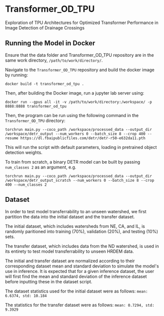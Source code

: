# Transformer_OD_TPU
Exploration of TPU Architectures for Optimized Transformer Performance in Image Detection of Drainage Crossings

## Running the Model in Docker
Ensure that the data folder and Transformer_OD_TPU repository are in the same work directory, ```/path/to/work/directory/```.

Navigate to the ```Transformer_OD_TPU``` repository and build the docker image by running:

```docker build -t transformer_od_tpu .```

Then, after building the Docker image, run a jupyter lab server using:

```docker run --gpus all -it -v /path/to/work/directory:/workspace/ -p 8888:8888 transformer_od_tpu```

Then, the program can be run using the following command in the ```Transformer_OD_TPU``` directory:

```torchrun main.py --coco_path /workspace/processed_data --output_dir /workspace/detr_output --num_workers 0 --batch_size 8 --crop 400 --resume https://dl.fbaipublicfiles.com/detr/detr-r50-e632da11.pth```

This will run the script with default parameters, loading in pretrained object detection weights.

To train from scratch, a binary DETR model can be built by passing ```num_classes 2``` as an argument, e.g.

```torchrun main.py --coco_path /workspace/processed_data --output_dir /workspace/detr_output_scratch --num_workers 0 --batch_size 8 --crop 400 --num_classes 2```

## Dataset

In order to test model transferrability to an unseen watershed, we first partition the data into the initial dataset and the transfer dataset.

The initial dataset, which includes watersheds from NE, CA, and IL, is randomly paritioned into training (70%), validation (20%), and testing (10%) sets.

The transfer dataset, which includes data from the ND watershed, is used in its entirety to test model transferrability to unseen HRDEM data.

The initial and transfer dataset are normalized according to their corresponding dataset mean and standard deviation to simulate the model's use in inference. It is expected that for a given inference dataset, the user will first find the mean and standard deviation of the inference dataset before inputting these in the dataset script.

The dataset statistics used for the initial dataset were as follows: ```mean: 6.6374, std: 10.184```

The statistics for the transfer dataset were as follows: ```mean: 0.7294, std: 9.3929```


